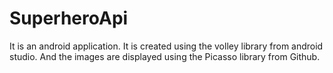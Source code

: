 # SuperheroApi
It is an android application. It is created using the volley library from android studio. And the images are displayed using the Picasso library from Github.
